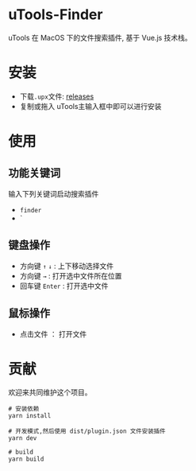 # uTools-Finder
uTools 在 MacOS 下的文件搜索插件, 基于 Vue.js 技术栈。

# 安装

- 下载`.upx`文件: [releases](https://github.com/jae-jae/uTools-Finder/releases)
- 复制或拖入 uTools主输入框中即可以进行安装

# 使用

## 功能关键词
输入下列关键词启动搜索插件
- `finder`
- \`

## 键盘操作

- 方向键 `↑` `↓` : 上下移动选择文件
- 方向键 `→` : 打开选中文件所在位置
- 回车键 `Enter` : 打开选中文件

## 鼠标操作

- 点击文件 ： 打开文件

# 贡献
欢迎来共同维护这个项目。
```shell
# 安装依赖
yarn install

# 开发模式,然后使用 dist/plugin.json 文件安装插件
yarn dev

# build
yarn build
```
